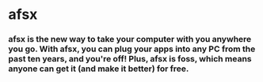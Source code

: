 # afsx

### afsx is the new way to take your computer with you anywhere you go. With afsx, you can plug your apps into any PC from the past ten years, and you're off! Plus, afsx is foss, which means anyone can get it (and make it better) for free. 
